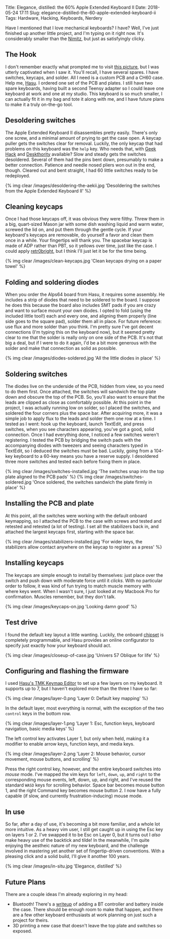 Title: Elegance, distilled: the 60% Apple Extended Keyboard II
Date: 2018-05-24 17:11
Slug: elegance-distilled-the-60-apple-extended-keyboard-ii
Tags: Hardware, Hacking, Keyboards, Nerdery

Have I mentioned that I love mechanical keyboards? I have? Well, I've just
finished up another little project, and I'm typing on it right now. It's
considerably smaller than the [Nimitz]({filename}/2014/12/16/nimitz-alive/),
but just as satisfyingly clicky.

The Hook
--------

I don't remember exactly what prompted me to visit
[this picture](https://imgur.com/gallery/N0n8I),
but I was utterly captivated when I saw it. You'll recall, I have several
spares. I have switches, keycaps, and solder. All I need is a custom PCB and a
CH60 case. Help me, [Hasu](https://geekhack.org/index.php?topic=69740.0). I
ordered one set of the PCB and plates. I still have two spare keyboards, having
built a second Teensy adapter so I could leave one keyboard at work and one at
my studio. This keyboard is so much smaller, I can actually fit it in my bag
and tote it along with me, and I have future plans to make it a truly on-the-go
tool.

Desoldering switches
--------------------

The Apple Extended Keyboard II disassembles pretty easily. There's only one
screw, and a minimal amount of prying to get the case open. A keycap puller
gets the switches clear for removal. Luckily, the only keycap that had problems
on this keyboard was the `help` key. Who needs that, with
[Geek Hack](https://geekhack.com/) and [Deskthority](https://deskthority.net/)
available? Slow and steady gets the switches desoldered. Several of them had
the pins bent down, presumably to make a better connection. Patience and needle
nosed pliers won out in the end, though. Cleared out and bent straight, I had
60 little switches ready to be redeployed.

{% img clear /images/desoldering-the-aekii.jpg 'Desoldering the switches from the Apple Extended Keyboard II' %}

Cleaning keycaps
----------------

Once I had those keycaps off, it was obvious they were filthy. Threw them in a
big, quart-sized Mason jar with some dish washing liquid and warm water,
screwed the lid on, and put them through the gentle cycle. If your keyboard's
keycaps are removable, do yourself a favor and clean them once in a while. Your
fingertips will thank you. The spacebar keycap is made of ADP rather than PBT,
so it yellows over time, just like the case. I could apply
[retr0bright](http://www.retr0bright.com/), but I think I'll just let it be for
the time being.

{% img clear /images/clean-keycaps.jpg 'Clean keycaps drying on a paper towel' %}

Folding and soldering diodes
----------------------------

When you order the Alps64 board from Hasu, it requires some assembly. He
includes a strip of diodes that need to be soldered to the board. I suppose he
does this because the board also includes SMT pads if you are crazy and want to
surface mount your own diodes. I opted to fold (using the included little
tool!) each and every one, and aligning them properly (line side goes to the
square pad), solder them all in place. For future reference: use flux and more
solder than you think. I'm pretty sure I've got decent connections (I'm typing
this on the keyboard now), but it seemed pretty clear to me that the solder is
really only on one side of the PCB. It's not that big a deal, but if I were to
do it again, I'd be a bit more generous with the solder and make that
connection as solid as possible.

{% img clear /images/diodes-soldered.jpg 'All the little diodes in place' %}

Soldering switches
------------------

The diodes live on the underside of the PCB, hidden from view, so you need to
do them first. Once attached, the switches will sandwich the top plate down and
obscure the top of the PCB. So, you'll also want to ensure that the leads are
clipped as close as comfortably possible. At this point in the project, I was
actually running low on solder, so I placed the switches, and soldered the four
corners plus the space bar. After acquiring more, it was a simple job to apply
flux to the leads and solder them one row at a time. I tested as I went: hook
up the keyboard, launch TextEdit, and press switches, when you see characters
appearing, you've got a good, solid connection. Once I had everything done, I
noticed a few switches weren't registering. I tested the PCB by bridging the
switch pads with the accompanying diodes with tweezers and seeing characters
typed in TextEdit, so I deduced the switches must be bad. Luckily, going from a
104-key keyboard to a 60-key means you have a reserve supply. I desoldered
three more switches and tested each before fixing them in place.

{% img clear /images/switches-installed.jpg 'The switches snap into the top plate aligned to the PCB pads' %}
{% img clear /images/switches-soldered.jpg 'Once soldered, the switches sandwich the plate firmly in place' %}

Installing the PCB and plate
----------------------------

At this point, all the switches were working with the default onboard
keymapping, so I attached the PCB to the case with screws and tested and
retested and retested (a lot of testing). I set all the stabilizers back in,
and attached the largest keycaps first, starting with the space bar.

{% img clear /images/stabilizers-installed.jpg 'For wider keys, the stabilizers allow contact anywhere on the keycap to register as a press' %}

Installing keycaps
------------------

The keycaps are simple enough to install by themselves: just place over the
switch and push down with moderate force until it _clicks_. With no particular
order to follow, it was kind of fun trying to match muscle memory with where
keys went. When I wasn't sure, I just looked at my Macbook Pro for
confirmation. Muscles remember, but they don't talk.

{% img clear /images/keycaps-on.jpg 'Looking damn good' %}

Test drive
----------

I found the default key layout a little wanting. Luckily, the onboard
[chipset](https://www.microchip.com/wwwproducts/en/ATmega32U2) is completely
programmable, and Hasu provides an online configurator to specify just exactly
how your keyboard should act.

{% img clear /images/closeup-of-case.jpg 'Univers 57 Oblique for life' %}

Configuring and flashing the firmware
-------------------------------------

I used
[Hasu's TMK Keymap Editor](http://www.tmk-kbd.com/tmk_keyboard/editor/unimap/?alps64)
to set up a few layers on my keyboard. It supports up to 7, but I haven't
explored more than the three I have so far:

{% img clear /images/layer-0.png 'Layer 0: Default key mapping' %}

In the default layer, most everything is normal, with the exception of the two
`control` keys in the bottom row.

{% img clear /images/layer-1.png 'Layer 1: Esc, function keys, keyboard navigation, basic media keys' %}

The left control key activates Layer 1, but only when held, making it a
modifier to enable arrow keys, function keys, and media keys.

{% img clear /images/layer-2.png 'Layer 2: Mouse behavior, cursor movement, mouse buttons, and scrolling' %} 

Press the right control key, however, and the entire keyboard switches into
_mouse_ mode. I've mapped the vim keys for `left`, `down`, `up`, and `right` to
the corresponding mouse events, left, down, up, and right, and I've reused the
standard `WASD` keys for scrolling behavior. Space bar becomes mouse button 1,
and the right Command key becomes mouse button 2. I now have a fully capable
(if slow, and currently frustration-inducing) mouse mode.

In use
------

So far, after a day of use, it's becoming a bit more familiar, and a whole lot
more intuitive. As a heavy vim user, I still get caught up in using the Esc key
on layers 1 or 2. I've swapped it to be Esc on Layer 0, but it turns out I
_also_ make heavy use of the backtick and tilde! In the meanwhile, I'm quite
enjoying the aestheic nature of my new keyboard, and the challenge involved in
mastering yet another set of fingertip-driven conventions. With a pleasing
click and a solid build, I'll give it another 100 years.

{% img clear /images/in-situ.jpg 'Elegance, distilled' %}

Future Plans
------------

There are a couple ideas I'm already exploring in my head:

  * Bluetooth! There's a [writeup](https://imgur.com/a/TJrMv) of adding a BT
    controller and battery inside the case. There should be enough room to make
    that happen, and there are a few other keyboard enthusiasts at work planning
    on just such a project for theirs.
  * 3D printing a new case that doesn't leave the top plate and switches so
    exposed.

